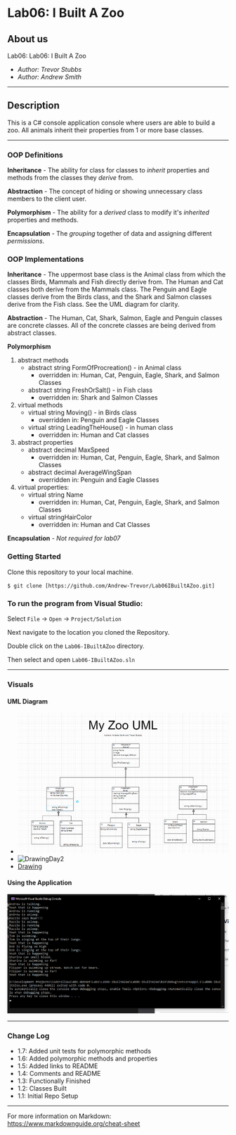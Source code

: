 # Lab06: I Built A Zoo

## About us

Lab06: Lab06: I Built A Zoo

- *Author: Trevor Stubbs*
- *Author: Andrew Smith*

----

## Description
This is a C# console application console where users are able to build a zoo. All animals inherit their properties from 1 or more base classes.

---

### OOP Definitions

**Inheritance** - The ability for class for classes to *inherit* properties and methods from the classes they *derive* from.

**Abstraction** - The concept of hiding or showing unnecessary class members to the client user.

**Polymorphism** - The ability for a *derived* class to modify it's *inherited* properties and methods.

**Encapsulation** - The *grouping* together of data and assigning different *permissions*.

### OOP Implementations

**Inheritance** - The uppermost base class is the Animal class from which the classes Birds, Mammals and Fish directly derive
from. The Human and Cat classes both derive from the Mammals class. The Penguin and Eagle classes derive from the Birds class, 
and the Shark and Salmon classes derive from the Fish class. See the UML diagram for clarity.

**Abstraction** - The Human, Cat, Shark, Salmon, Eagle and Penguin classes are concrete classes. All of the concrete 
classes are being derived from abstract classes.

**Polymorphism** 
1. abstract methods 
    - abstract string FormOfProcreation() - in Animal class
        - overridden in: Human, Cat, Penguin, Eagle, Shark, and Salmon Classes
    - abstract string FreshOrSalt() - in Fish class
        - overridden in: Shark and Salmon Classes
2. virtual methods
    - virtual string Moving() - in Birds class
       - overridden in: Penguin and Eagle Classes
    - virtual string LeadingTheHouse() - in human class
       - overridden in: Human and Cat classes
3. abstract properties
    - abstract decimal MaxSpeed
        - overridden in: Human, Cat, Penguin, Eagle, Shark, and Salmon Classes
    - abstract decimal AverageWingSpan
        - overridden in: Penguin and Eagle Classes
4. virtual properties:
    - virtual string Name
        - overridden in: Human, Cat, Penguin, Eagle, Shark, and Salmon Classes
    - virtual stringHairColor
        - overridden in: Human and Cat Classes  

**Encapsulation** - *Not required for lab07*

### Getting Started
Clone this repository to your local machine.

```
$ git clone [https://github.com/Andrew-Trevor/Lab06IBuiltAZoo.git]
```

### To run the program from Visual Studio:
Select ```File``` -> ```Open``` -> ```Project/Solution```

Next navigate to the location you cloned the Repository.

Double click on the ```Lab06-IBuiltAZoo``` directory.

Then select and open ```Lab06-IBuiltAZoo.sln```

---

### Visuals

#### UML Diagram

- ![Drawing](images/Draw.png)
- ![DrawingDay2](images/Draw02.png)
- [Drawing](https://drive.google.com/file/d/1j4i0vq-xdRfi_IEjsjONRrAoG6vdJh-u/view?usp=sharing)

#### Using the Application
![Mid](images/Demo.png)

---

### Change Log
- 1.7: Added unit tests for polymorphic methods
- 1.6: Added polymorphic methods and properties
- 1.5: Added links to README
- 1.4: Comments and README
- 1.3: Functionally Finished
- 1.2: Classes Built
- 1.1: Initial Repo Setup


------------------------------
For more information on Markdown: https://www.markdownguide.org/cheat-sheet